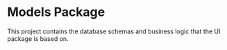# Models Package

This project contains the database schemas and business logic that the UI package is based on.